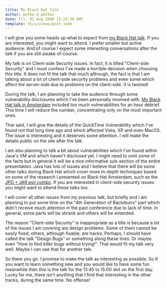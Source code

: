 ```yaml
---
title: My Black Hat Talk
author: petko-d-petkov
date: Fri, 01 Aug 2008 13:23:39 GMT
template: this/views/post.jade
---
```


I will give you some heads up what to expect from [my Black Hat talk](http://www.blackhat.com/html/bh-usa-08/bh-usa-08-speakers.html#Petkov). If you are interested, you might want to attend. I prefer smaller but active audience. And of course I expect some interesting conversations after the talk if you are still awake of-course.

My talk is on Client-side Security issues. In fact, it is titled "Client-side Security" and I must confess I've made a horrible decision when choosing this title. It does not fit the talk that much although, the fact is that I am talking about a lot of client-side security problems and even some which affect the server-side due to problems on the client-side. It is twisted!

During the talk, I am planning to take the audience through some vulnerability disclosures which I've been personally involved with. [My Black Hat talk in Amsterdam](/blog/black-hat-europe-2008/) included too much vulnerabilities for an hour debrief. This time I will reduce the number, concentrating only on the most important ones.

That said, I will give the details of the QuickTime Vulnerability which I've found not that long time ago and which affected Vista, XP and even MacOS. The issue is interesting and it deserves some attention. I will make the details public on the site after the talk.

I am also planning to talk a bit about vulnerabilities which I've found within Java's VM and which haven't disclosed yet. I might need to omit some of the facts but in general it will be a nice informative sub-section of the entire presentation. Java has lots of issues and I believe that there will be some other talks during Black Hat which cover more in-depth techniques based on some of the research I presented on Black Hat Amsterdam, such as the [JPG + JAR evil combo](/blog/java-jar-attacks-and-features/). If you are interested in client-side security issues you might want to attend these talks too.

I will cover all other issues from my previous talk, but briefly and I am planning to put some time on the "4th Generation of Backdoors" part which didn't receive much attention in the past conference due to lack of time. In general, some parts will be shrank and others will be extended. 

The reason "Client-side Security" is inappropriate as a title is because a lot of the issues I am covering are design problems. Some of them cannot be easily fixed, others, although fixable, are hacks. Perhaps, I should have called the talk "Design Bugs" or something along these lines. Or maybe even "How to find killer bugs without trying!". That would fit my talk very well. Maybe I can use that for another talk.

So there you go. I promise to make the talk as interesting as possible. So if you want to learn something new and you would like to have some fun meanwhile then this is the talk for the 13:45 to 15:00 slot on the first day. Lucky for me, there isn't anything that I find that interesting in the other tracks, during the same time. No offense!
